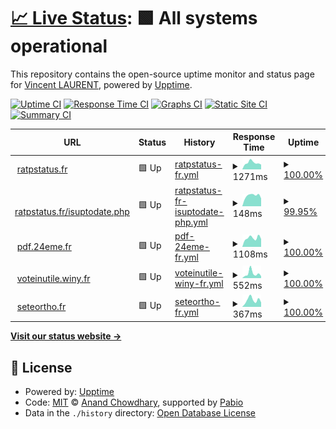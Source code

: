 # [📈 Live Status](https://wincelau.github.io/uptime): <!--live status--> **🟩 All systems operational**

This repository contains the open-source uptime monitor and status page for [Vincent LAURENT](https://wincelau.github.io/uptime), powered by [Upptime](https://github.com/upptime/upptime).

[![Uptime CI](https://github.com/wincelau/uptime/workflows/Uptime%20CI/badge.svg)](https://github.com/wincelau/uptime/actions?query=workflow%3A%22Uptime+CI%22)
[![Response Time CI](https://github.com/wincelau/uptime/workflows/Response%20Time%20CI/badge.svg)](https://github.com/wincelau/uptime/actions?query=workflow%3A%22Response+Time+CI%22)
[![Graphs CI](https://github.com/wincelau/uptime/workflows/Graphs%20CI/badge.svg)](https://github.com/wincelau/uptime/actions?query=workflow%3A%22Graphs+CI%22)
[![Static Site CI](https://github.com/wincelau/uptime/workflows/Static%20Site%20CI/badge.svg)](https://github.com/wincelau/uptime/actions?query=workflow%3A%22Static+Site+CI%22)
[![Summary CI](https://github.com/wincelau/uptime/workflows/Summary%20CI/badge.svg)](https://github.com/wincelau/uptime/actions?query=workflow%3A%22Summary+CI%22)

<!--start: status pages-->
<!-- This summary is generated by Upptime (https://github.com/upptime/upptime) -->
<!-- Do not edit this manually, your changes will be overwritten -->
<!-- prettier-ignore -->
| URL | Status | History | Response Time | Uptime |
| --- | ------ | ------- | ------------- | ------ |
| <img alt="" src="https://icons.duckduckgo.com/ip3/ratpstatus.fr.ico" height="13"> [ratpstatus.fr](https://ratpstatus.fr/) | 🟩 Up | [ratpstatus-fr.yml](https://github.com/wincelau/uptime/commits/HEAD/history/ratpstatus-fr.yml) | <details><summary><img alt="Response time graph" src="./graphs/ratpstatus-fr/response-time-week.png" height="20"> 1271ms</summary><br><a href="https://wincelau.github.io/uptime/history/ratpstatus-fr"><img alt="Response time 1179" src="https://img.shields.io/endpoint?url=https%3A%2F%2Fraw.githubusercontent.com%2Fwincelau%2Fuptime%2FHEAD%2Fapi%2Fratpstatus-fr%2Fresponse-time.json"></a><br><a href="https://wincelau.github.io/uptime/history/ratpstatus-fr"><img alt="24-hour response time 924" src="https://img.shields.io/endpoint?url=https%3A%2F%2Fraw.githubusercontent.com%2Fwincelau%2Fuptime%2FHEAD%2Fapi%2Fratpstatus-fr%2Fresponse-time-day.json"></a><br><a href="https://wincelau.github.io/uptime/history/ratpstatus-fr"><img alt="7-day response time 1271" src="https://img.shields.io/endpoint?url=https%3A%2F%2Fraw.githubusercontent.com%2Fwincelau%2Fuptime%2FHEAD%2Fapi%2Fratpstatus-fr%2Fresponse-time-week.json"></a><br><a href="https://wincelau.github.io/uptime/history/ratpstatus-fr"><img alt="30-day response time 1167" src="https://img.shields.io/endpoint?url=https%3A%2F%2Fraw.githubusercontent.com%2Fwincelau%2Fuptime%2FHEAD%2Fapi%2Fratpstatus-fr%2Fresponse-time-month.json"></a><br><a href="https://wincelau.github.io/uptime/history/ratpstatus-fr"><img alt="1-year response time 1179" src="https://img.shields.io/endpoint?url=https%3A%2F%2Fraw.githubusercontent.com%2Fwincelau%2Fuptime%2FHEAD%2Fapi%2Fratpstatus-fr%2Fresponse-time-year.json"></a></details> | <details><summary><a href="https://wincelau.github.io/uptime/history/ratpstatus-fr">100.00%</a></summary><a href="https://wincelau.github.io/uptime/history/ratpstatus-fr"><img alt="All-time uptime 99.92%" src="https://img.shields.io/endpoint?url=https%3A%2F%2Fraw.githubusercontent.com%2Fwincelau%2Fuptime%2FHEAD%2Fapi%2Fratpstatus-fr%2Fuptime.json"></a><br><a href="https://wincelau.github.io/uptime/history/ratpstatus-fr"><img alt="24-hour uptime 100.00%" src="https://img.shields.io/endpoint?url=https%3A%2F%2Fraw.githubusercontent.com%2Fwincelau%2Fuptime%2FHEAD%2Fapi%2Fratpstatus-fr%2Fuptime-day.json"></a><br><a href="https://wincelau.github.io/uptime/history/ratpstatus-fr"><img alt="7-day uptime 100.00%" src="https://img.shields.io/endpoint?url=https%3A%2F%2Fraw.githubusercontent.com%2Fwincelau%2Fuptime%2FHEAD%2Fapi%2Fratpstatus-fr%2Fuptime-week.json"></a><br><a href="https://wincelau.github.io/uptime/history/ratpstatus-fr"><img alt="30-day uptime 100.00%" src="https://img.shields.io/endpoint?url=https%3A%2F%2Fraw.githubusercontent.com%2Fwincelau%2Fuptime%2FHEAD%2Fapi%2Fratpstatus-fr%2Fuptime-month.json"></a><br><a href="https://wincelau.github.io/uptime/history/ratpstatus-fr"><img alt="1-year uptime 99.92%" src="https://img.shields.io/endpoint?url=https%3A%2F%2Fraw.githubusercontent.com%2Fwincelau%2Fuptime%2FHEAD%2Fapi%2Fratpstatus-fr%2Fuptime-year.json"></a></details>
| <img alt="" src="https://icons.duckduckgo.com/ip3/ratpstatus.fr.ico" height="13"> [ratpstatus.fr/isuptodate.php](https://ratpstatus.fr/isuptodate.php) | 🟩 Up | [ratpstatus-fr-isuptodate-php.yml](https://github.com/wincelau/uptime/commits/HEAD/history/ratpstatus-fr-isuptodate-php.yml) | <details><summary><img alt="Response time graph" src="./graphs/ratpstatus-fr-isuptodate-php/response-time-week.png" height="20"> 148ms</summary><br><a href="https://wincelau.github.io/uptime/history/ratpstatus-fr-isuptodate-php"><img alt="Response time 134" src="https://img.shields.io/endpoint?url=https%3A%2F%2Fraw.githubusercontent.com%2Fwincelau%2Fuptime%2FHEAD%2Fapi%2Fratpstatus-fr-isuptodate-php%2Fresponse-time.json"></a><br><a href="https://wincelau.github.io/uptime/history/ratpstatus-fr-isuptodate-php"><img alt="24-hour response time 133" src="https://img.shields.io/endpoint?url=https%3A%2F%2Fraw.githubusercontent.com%2Fwincelau%2Fuptime%2FHEAD%2Fapi%2Fratpstatus-fr-isuptodate-php%2Fresponse-time-day.json"></a><br><a href="https://wincelau.github.io/uptime/history/ratpstatus-fr-isuptodate-php"><img alt="7-day response time 148" src="https://img.shields.io/endpoint?url=https%3A%2F%2Fraw.githubusercontent.com%2Fwincelau%2Fuptime%2FHEAD%2Fapi%2Fratpstatus-fr-isuptodate-php%2Fresponse-time-week.json"></a><br><a href="https://wincelau.github.io/uptime/history/ratpstatus-fr-isuptodate-php"><img alt="30-day response time 130" src="https://img.shields.io/endpoint?url=https%3A%2F%2Fraw.githubusercontent.com%2Fwincelau%2Fuptime%2FHEAD%2Fapi%2Fratpstatus-fr-isuptodate-php%2Fresponse-time-month.json"></a><br><a href="https://wincelau.github.io/uptime/history/ratpstatus-fr-isuptodate-php"><img alt="1-year response time 134" src="https://img.shields.io/endpoint?url=https%3A%2F%2Fraw.githubusercontent.com%2Fwincelau%2Fuptime%2FHEAD%2Fapi%2Fratpstatus-fr-isuptodate-php%2Fresponse-time-year.json"></a></details> | <details><summary><a href="https://wincelau.github.io/uptime/history/ratpstatus-fr-isuptodate-php">99.95%</a></summary><a href="https://wincelau.github.io/uptime/history/ratpstatus-fr-isuptodate-php"><img alt="All-time uptime 99.94%" src="https://img.shields.io/endpoint?url=https%3A%2F%2Fraw.githubusercontent.com%2Fwincelau%2Fuptime%2FHEAD%2Fapi%2Fratpstatus-fr-isuptodate-php%2Fuptime.json"></a><br><a href="https://wincelau.github.io/uptime/history/ratpstatus-fr-isuptodate-php"><img alt="24-hour uptime 99.66%" src="https://img.shields.io/endpoint?url=https%3A%2F%2Fraw.githubusercontent.com%2Fwincelau%2Fuptime%2FHEAD%2Fapi%2Fratpstatus-fr-isuptodate-php%2Fuptime-day.json"></a><br><a href="https://wincelau.github.io/uptime/history/ratpstatus-fr-isuptodate-php"><img alt="7-day uptime 99.95%" src="https://img.shields.io/endpoint?url=https%3A%2F%2Fraw.githubusercontent.com%2Fwincelau%2Fuptime%2FHEAD%2Fapi%2Fratpstatus-fr-isuptodate-php%2Fuptime-week.json"></a><br><a href="https://wincelau.github.io/uptime/history/ratpstatus-fr-isuptodate-php"><img alt="30-day uptime 99.95%" src="https://img.shields.io/endpoint?url=https%3A%2F%2Fraw.githubusercontent.com%2Fwincelau%2Fuptime%2FHEAD%2Fapi%2Fratpstatus-fr-isuptodate-php%2Fuptime-month.json"></a><br><a href="https://wincelau.github.io/uptime/history/ratpstatus-fr-isuptodate-php"><img alt="1-year uptime 99.94%" src="https://img.shields.io/endpoint?url=https%3A%2F%2Fraw.githubusercontent.com%2Fwincelau%2Fuptime%2FHEAD%2Fapi%2Fratpstatus-fr-isuptodate-php%2Fuptime-year.json"></a></details>
| <img alt="" src="https://icons.duckduckgo.com/ip3/pdf.24eme.fr.ico" height="13"> [pdf.24eme.fr](https://pdf.24eme.fr/) | 🟩 Up | [pdf-24eme-fr.yml](https://github.com/wincelau/uptime/commits/HEAD/history/pdf-24eme-fr.yml) | <details><summary><img alt="Response time graph" src="./graphs/pdf-24eme-fr/response-time-week.png" height="20"> 1108ms</summary><br><a href="https://wincelau.github.io/uptime/history/pdf-24eme-fr"><img alt="Response time 1347" src="https://img.shields.io/endpoint?url=https%3A%2F%2Fraw.githubusercontent.com%2Fwincelau%2Fuptime%2FHEAD%2Fapi%2Fpdf-24eme-fr%2Fresponse-time.json"></a><br><a href="https://wincelau.github.io/uptime/history/pdf-24eme-fr"><img alt="24-hour response time 986" src="https://img.shields.io/endpoint?url=https%3A%2F%2Fraw.githubusercontent.com%2Fwincelau%2Fuptime%2FHEAD%2Fapi%2Fpdf-24eme-fr%2Fresponse-time-day.json"></a><br><a href="https://wincelau.github.io/uptime/history/pdf-24eme-fr"><img alt="7-day response time 1108" src="https://img.shields.io/endpoint?url=https%3A%2F%2Fraw.githubusercontent.com%2Fwincelau%2Fuptime%2FHEAD%2Fapi%2Fpdf-24eme-fr%2Fresponse-time-week.json"></a><br><a href="https://wincelau.github.io/uptime/history/pdf-24eme-fr"><img alt="30-day response time 1114" src="https://img.shields.io/endpoint?url=https%3A%2F%2Fraw.githubusercontent.com%2Fwincelau%2Fuptime%2FHEAD%2Fapi%2Fpdf-24eme-fr%2Fresponse-time-month.json"></a><br><a href="https://wincelau.github.io/uptime/history/pdf-24eme-fr"><img alt="1-year response time 1347" src="https://img.shields.io/endpoint?url=https%3A%2F%2Fraw.githubusercontent.com%2Fwincelau%2Fuptime%2FHEAD%2Fapi%2Fpdf-24eme-fr%2Fresponse-time-year.json"></a></details> | <details><summary><a href="https://wincelau.github.io/uptime/history/pdf-24eme-fr">100.00%</a></summary><a href="https://wincelau.github.io/uptime/history/pdf-24eme-fr"><img alt="All-time uptime 99.95%" src="https://img.shields.io/endpoint?url=https%3A%2F%2Fraw.githubusercontent.com%2Fwincelau%2Fuptime%2FHEAD%2Fapi%2Fpdf-24eme-fr%2Fuptime.json"></a><br><a href="https://wincelau.github.io/uptime/history/pdf-24eme-fr"><img alt="24-hour uptime 100.00%" src="https://img.shields.io/endpoint?url=https%3A%2F%2Fraw.githubusercontent.com%2Fwincelau%2Fuptime%2FHEAD%2Fapi%2Fpdf-24eme-fr%2Fuptime-day.json"></a><br><a href="https://wincelau.github.io/uptime/history/pdf-24eme-fr"><img alt="7-day uptime 100.00%" src="https://img.shields.io/endpoint?url=https%3A%2F%2Fraw.githubusercontent.com%2Fwincelau%2Fuptime%2FHEAD%2Fapi%2Fpdf-24eme-fr%2Fuptime-week.json"></a><br><a href="https://wincelau.github.io/uptime/history/pdf-24eme-fr"><img alt="30-day uptime 99.99%" src="https://img.shields.io/endpoint?url=https%3A%2F%2Fraw.githubusercontent.com%2Fwincelau%2Fuptime%2FHEAD%2Fapi%2Fpdf-24eme-fr%2Fuptime-month.json"></a><br><a href="https://wincelau.github.io/uptime/history/pdf-24eme-fr"><img alt="1-year uptime 99.95%" src="https://img.shields.io/endpoint?url=https%3A%2F%2Fraw.githubusercontent.com%2Fwincelau%2Fuptime%2FHEAD%2Fapi%2Fpdf-24eme-fr%2Fuptime-year.json"></a></details>
| <img alt="" src="https://icons.duckduckgo.com/ip3/voteinutile.winy.fr.ico" height="13"> [voteinutile.winy.fr](https://voteinutile.winy.fr/) | 🟩 Up | [voteinutile-winy-fr.yml](https://github.com/wincelau/uptime/commits/HEAD/history/voteinutile-winy-fr.yml) | <details><summary><img alt="Response time graph" src="./graphs/voteinutile-winy-fr/response-time-week.png" height="20"> 552ms</summary><br><a href="https://wincelau.github.io/uptime/history/voteinutile-winy-fr"><img alt="Response time 332" src="https://img.shields.io/endpoint?url=https%3A%2F%2Fraw.githubusercontent.com%2Fwincelau%2Fuptime%2FHEAD%2Fapi%2Fvoteinutile-winy-fr%2Fresponse-time.json"></a><br><a href="https://wincelau.github.io/uptime/history/voteinutile-winy-fr"><img alt="24-hour response time 235" src="https://img.shields.io/endpoint?url=https%3A%2F%2Fraw.githubusercontent.com%2Fwincelau%2Fuptime%2FHEAD%2Fapi%2Fvoteinutile-winy-fr%2Fresponse-time-day.json"></a><br><a href="https://wincelau.github.io/uptime/history/voteinutile-winy-fr"><img alt="7-day response time 552" src="https://img.shields.io/endpoint?url=https%3A%2F%2Fraw.githubusercontent.com%2Fwincelau%2Fuptime%2FHEAD%2Fapi%2Fvoteinutile-winy-fr%2Fresponse-time-week.json"></a><br><a href="https://wincelau.github.io/uptime/history/voteinutile-winy-fr"><img alt="30-day response time 446" src="https://img.shields.io/endpoint?url=https%3A%2F%2Fraw.githubusercontent.com%2Fwincelau%2Fuptime%2FHEAD%2Fapi%2Fvoteinutile-winy-fr%2Fresponse-time-month.json"></a><br><a href="https://wincelau.github.io/uptime/history/voteinutile-winy-fr"><img alt="1-year response time 332" src="https://img.shields.io/endpoint?url=https%3A%2F%2Fraw.githubusercontent.com%2Fwincelau%2Fuptime%2FHEAD%2Fapi%2Fvoteinutile-winy-fr%2Fresponse-time-year.json"></a></details> | <details><summary><a href="https://wincelau.github.io/uptime/history/voteinutile-winy-fr">100.00%</a></summary><a href="https://wincelau.github.io/uptime/history/voteinutile-winy-fr"><img alt="All-time uptime 99.99%" src="https://img.shields.io/endpoint?url=https%3A%2F%2Fraw.githubusercontent.com%2Fwincelau%2Fuptime%2FHEAD%2Fapi%2Fvoteinutile-winy-fr%2Fuptime.json"></a><br><a href="https://wincelau.github.io/uptime/history/voteinutile-winy-fr"><img alt="24-hour uptime 100.00%" src="https://img.shields.io/endpoint?url=https%3A%2F%2Fraw.githubusercontent.com%2Fwincelau%2Fuptime%2FHEAD%2Fapi%2Fvoteinutile-winy-fr%2Fuptime-day.json"></a><br><a href="https://wincelau.github.io/uptime/history/voteinutile-winy-fr"><img alt="7-day uptime 100.00%" src="https://img.shields.io/endpoint?url=https%3A%2F%2Fraw.githubusercontent.com%2Fwincelau%2Fuptime%2FHEAD%2Fapi%2Fvoteinutile-winy-fr%2Fuptime-week.json"></a><br><a href="https://wincelau.github.io/uptime/history/voteinutile-winy-fr"><img alt="30-day uptime 100.00%" src="https://img.shields.io/endpoint?url=https%3A%2F%2Fraw.githubusercontent.com%2Fwincelau%2Fuptime%2FHEAD%2Fapi%2Fvoteinutile-winy-fr%2Fuptime-month.json"></a><br><a href="https://wincelau.github.io/uptime/history/voteinutile-winy-fr"><img alt="1-year uptime 99.99%" src="https://img.shields.io/endpoint?url=https%3A%2F%2Fraw.githubusercontent.com%2Fwincelau%2Fuptime%2FHEAD%2Fapi%2Fvoteinutile-winy-fr%2Fuptime-year.json"></a></details>
| <img alt="" src="https://icons.duckduckgo.com/ip3/seteortho.fr.ico" height="13"> [seteortho.fr](https://seteortho.fr/) | 🟩 Up | [seteortho-fr.yml](https://github.com/wincelau/uptime/commits/HEAD/history/seteortho-fr.yml) | <details><summary><img alt="Response time graph" src="./graphs/seteortho-fr/response-time-week.png" height="20"> 367ms</summary><br><a href="https://wincelau.github.io/uptime/history/seteortho-fr"><img alt="Response time 305" src="https://img.shields.io/endpoint?url=https%3A%2F%2Fraw.githubusercontent.com%2Fwincelau%2Fuptime%2FHEAD%2Fapi%2Fseteortho-fr%2Fresponse-time.json"></a><br><a href="https://wincelau.github.io/uptime/history/seteortho-fr"><img alt="24-hour response time 239" src="https://img.shields.io/endpoint?url=https%3A%2F%2Fraw.githubusercontent.com%2Fwincelau%2Fuptime%2FHEAD%2Fapi%2Fseteortho-fr%2Fresponse-time-day.json"></a><br><a href="https://wincelau.github.io/uptime/history/seteortho-fr"><img alt="7-day response time 367" src="https://img.shields.io/endpoint?url=https%3A%2F%2Fraw.githubusercontent.com%2Fwincelau%2Fuptime%2FHEAD%2Fapi%2Fseteortho-fr%2Fresponse-time-week.json"></a><br><a href="https://wincelau.github.io/uptime/history/seteortho-fr"><img alt="30-day response time 337" src="https://img.shields.io/endpoint?url=https%3A%2F%2Fraw.githubusercontent.com%2Fwincelau%2Fuptime%2FHEAD%2Fapi%2Fseteortho-fr%2Fresponse-time-month.json"></a><br><a href="https://wincelau.github.io/uptime/history/seteortho-fr"><img alt="1-year response time 305" src="https://img.shields.io/endpoint?url=https%3A%2F%2Fraw.githubusercontent.com%2Fwincelau%2Fuptime%2FHEAD%2Fapi%2Fseteortho-fr%2Fresponse-time-year.json"></a></details> | <details><summary><a href="https://wincelau.github.io/uptime/history/seteortho-fr">100.00%</a></summary><a href="https://wincelau.github.io/uptime/history/seteortho-fr"><img alt="All-time uptime 100.00%" src="https://img.shields.io/endpoint?url=https%3A%2F%2Fraw.githubusercontent.com%2Fwincelau%2Fuptime%2FHEAD%2Fapi%2Fseteortho-fr%2Fuptime.json"></a><br><a href="https://wincelau.github.io/uptime/history/seteortho-fr"><img alt="24-hour uptime 100.00%" src="https://img.shields.io/endpoint?url=https%3A%2F%2Fraw.githubusercontent.com%2Fwincelau%2Fuptime%2FHEAD%2Fapi%2Fseteortho-fr%2Fuptime-day.json"></a><br><a href="https://wincelau.github.io/uptime/history/seteortho-fr"><img alt="7-day uptime 100.00%" src="https://img.shields.io/endpoint?url=https%3A%2F%2Fraw.githubusercontent.com%2Fwincelau%2Fuptime%2FHEAD%2Fapi%2Fseteortho-fr%2Fuptime-week.json"></a><br><a href="https://wincelau.github.io/uptime/history/seteortho-fr"><img alt="30-day uptime 100.00%" src="https://img.shields.io/endpoint?url=https%3A%2F%2Fraw.githubusercontent.com%2Fwincelau%2Fuptime%2FHEAD%2Fapi%2Fseteortho-fr%2Fuptime-month.json"></a><br><a href="https://wincelau.github.io/uptime/history/seteortho-fr"><img alt="1-year uptime 100.00%" src="https://img.shields.io/endpoint?url=https%3A%2F%2Fraw.githubusercontent.com%2Fwincelau%2Fuptime%2FHEAD%2Fapi%2Fseteortho-fr%2Fuptime-year.json"></a></details>

<!--end: status pages-->

[**Visit our status website →**](https://wincelau.github.io/uptime)

## 📄 License

- Powered by: [Upptime](https://github.com/upptime/upptime)
- Code: [MIT](./LICENSE) © [Anand Chowdhary](https://anandchowdhary.com), supported by [Pabio](https://pabio.com)
- Data in the `./history` directory: [Open Database License](https://opendatacommons.org/licenses/odbl/1-0/)

